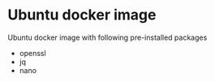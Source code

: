 # Ubuntu docker image

Ubuntu docker image with following pre-installed packages

* openssl
* jq
* nano
